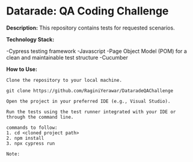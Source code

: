 # Datarade: QA Coding Challenge

**Description:** 
This repository contains tests for requested scenarios.

**Technology Stack:**

-Cypress testing framework
-Javascript
-Page Object Model (POM) for a clean and maintainable test structure
-Cucumber

**How to Use:**

    Clone the repository to your local machine.

    git clone https://github.com/RaginiYerawar/DataradeQAChallenge

    Open the project in your preferred IDE (e.g., Visual Studio).

    Run the tests using the test runner integrated with your IDE or through the command line. 

    commands to follow:
    1. cd <cloned project path>
    2. npm install
    3. npx cypress run

    Note: 

    


